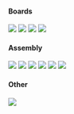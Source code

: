 #### Boards

![](https://oddlama.org/opkey/boards/0.jpg) ![](https://oddlama.org/opkey/boards/1.jpg)
![](https://oddlama.org/opkey/boards/2.jpg) ![](https://oddlama.org/opkey/boards/3.jpg)

#### Assembly

![](https://oddlama.org/opkey/assembly/0.jpg) ![](https://oddlama.org/opkey/assembly/1.jpg)
![](https://oddlama.org/opkey/assembly/2.jpg) ![](https://oddlama.org/opkey/assembly/3.jpg)
![](https://oddlama.org/opkey/assembly/4.jpg) ![](https://oddlama.org/opkey/assembly/5.jpg)

#### Other

![](https://oddlama.org/opkey/other/0.jpg)
